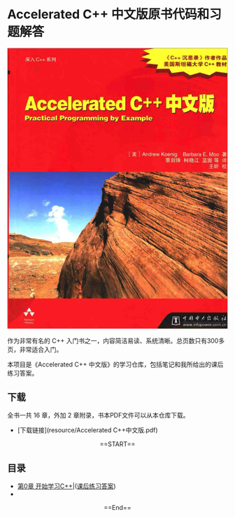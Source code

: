 # Accelerated C++ 中文版原书代码和习题解答

![Accelerated C++](resource/Cover.png)

作为非常有名的 C++ 入门书之一，内容简洁易读、系统清晰。总页数只有300多页，非常适合入门。

本项目是《Accelerated C++ 中文版》的学习仓库，包括笔记和我所给出的课后练习答案。

## 下载

全书一共 16 章，外加 2 章附录，书本PDF文件可以从本仓库下载。

+ [下载链接](resource/Accelerated C++中文版.pdf)

<p style="text-align: center">==START==</p>

## 目录

+ [第0章 开始学习C++](booknotes/chapter00.md)|([课后练习答案](practice/chapter00/README.md))
+ 

<p style="text-align: center">==End==</p>

